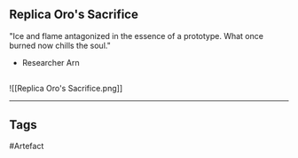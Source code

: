 ## Replica Oro's Sacrifice
"Ice and flame antagonized in the essence of a prototype.
What once burned now chills the soul."
- Researcher Arn
## 
![[Replica Oro's Sacrifice.png]]

---
## Tags
#Artefact